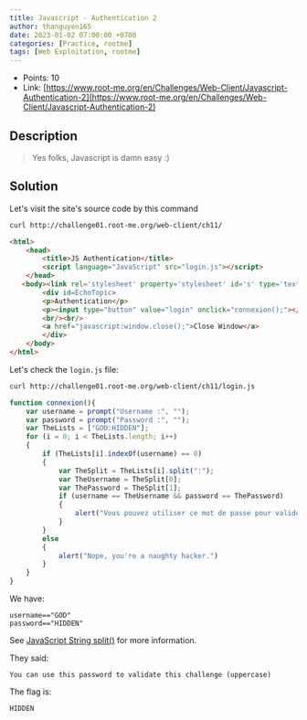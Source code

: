 ```yaml
---
title: Javascript - Authentication 2
author: thanguyen165
date: 2023-01-02 07:00:00 +0700
categories: [Practice, rootme]
tags: [Web Exploitation, rootme]
---
```


* Points: 10
* Link: [https://www.root-me.org/en/Challenges/Web-Client/Javascript-Authentication-2](https://www.root-me.org/en/Challenges/Web-Client/Javascript-Authentication-2)

## Description

> Yes folks, Javascript is damn easy :)

## Solution

Let's visit the site's source code by this command

```sh
curl http://challenge01.root-me.org/web-client/ch11/
```

```html
<html>
    <head>
        <title>JS Authentication</title>
        <script language="JavaScript" src="login.js"></script>
    </head>
   <body><link rel='stylesheet' property='stylesheet' id='s' type='text/css' href='/template/s.css' media='all' /><iframe id='iframe' src='https://www.root-me.org/?page=externe_header'></iframe>
        <div id=EchoTopic>
        <p>Authentication</p>
        <p><input type="button" value="login" onclick="connexion();"></p>
        <br/><br/>
        <a href="javascript:window.close();">Close Window</a>
        </div>
    </body>
</html>
```

Let's check the ```login.js``` file:

```sh
curl http://challenge01.root-me.org/web-client/ch11/login.js
```

```javascript
function connexion(){
    var username = prompt("Username :", "");
    var password = prompt("Password :", "");
    var TheLists = ["GOD:HIDDEN"];
    for (i = 0; i < TheLists.length; i++)
    {
        if (TheLists[i].indexOf(username) == 0)
        {
            var TheSplit = TheLists[i].split(":");
            var TheUsername = TheSplit[0];
            var ThePassword = TheSplit[1];
            if (username == TheUsername && password == ThePassword)
            {
                alert("Vous pouvez utiliser ce mot de passe pour valider ce challenge (en majuscules) / You can use this password to validate this challenge (uppercase)");
            }
        }
        else
        {
            alert("Nope, you're a naughty hacker.")
        }
    }
}
```

We have:
```
username=="GOD"  
password=="HIDDEN"
```
See [JavaScript String split()](https://www.w3schools.com/jsref/jsref_split.asp) for more information.

They said:
```
You can use this password to validate this challenge (uppercase)
```

The flag is:
```
HIDDEN
```
